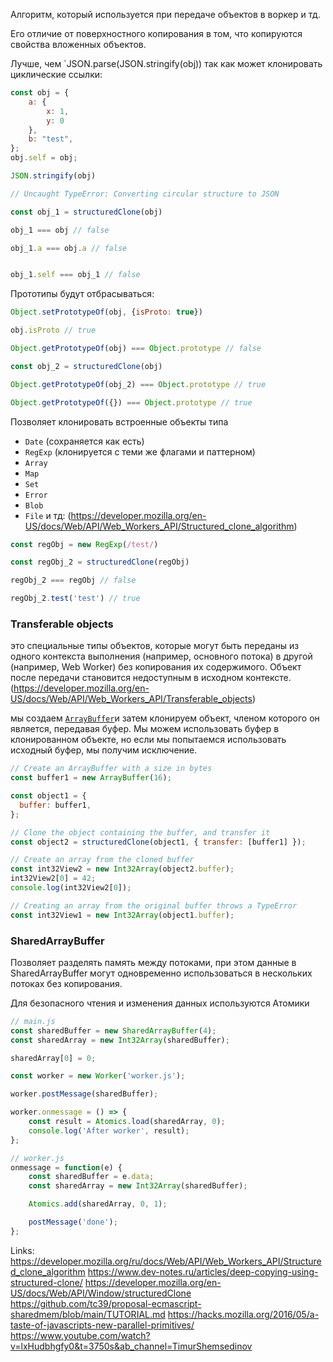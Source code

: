 
Алгоритм, который используется при передаче объектов в воркер и тд.

Его отличие от поверхностного копирования в том, что копируются свойства вложенных объектов.

Лучше, чем `JSON.parse(JSON.stringify(obj))
так как может клонировать циклические ссылки:


```js
const obj = {
    a: {
        x: 1,
        y: 0
    },
    b: "test",
};
obj.self = obj;

```


```js
JSON.stringify(obj) 

// Uncaught TypeError: Converting circular structure to JSON
```



```js
const obj_1 = structuredClone(obj)

obj_1 === obj // false

obj_1.a === obj.a // false


obj_1.self === obj_1 // false
```

Прототипы будут отбрасываться:

```js
Object.setPrototypeOf(obj, {isProto: true})

obj.isProto // true

Object.getPrototypeOf(obj) === Object.prototype // false

const obj_2 = structuredClone(obj)

Object.getPrototypeOf(obj_2) === Object.prototype // true

Object.getPrototypeOf({}) === Object.prototype // true

```


Позволяет клонировать встроенные объекты типа
- `Date` (сохраняется как есть)
- `RegExp` (клонируется с теми же флагами и паттерном)
- `Array`
- `Map`
- `Set`
- `Error`
 - `Blob`
 - `File`
и тд: (https://developer.mozilla.org/en-US/docs/Web/API/Web_Workers_API/Structured_clone_algorithm)


```js
const regObj = new RegExp(/test/)

const regObj_2 = structuredClone(regObj)

regObj_2 === regObj // false

regObj_2.test('test') // true

```


### Transferable objects
это специальные типы объектов, которые могут быть переданы из одного контекста выполнения (например, основного потока) в другой (например, Web Worker) без копирования их содержимого. Объект после передачи становится недоступным в исходном контексте. (https://developer.mozilla.org/en-US/docs/Web/API/Web_Workers_API/Transferable_objects)

мы создаем [`ArrayBuffer`](https://developer.mozilla.org/en-US/docs/Web/JavaScript/Reference/Global_Objects/ArrayBuffer)и затем клонируем объект, членом которого он является, передавая буфер. Мы можем использовать буфер в клонированном объекте, но если мы попытаемся использовать исходный буфер, мы получим исключение.

```javascript
// Create an ArrayBuffer with a size in bytes
const buffer1 = new ArrayBuffer(16);

const object1 = {
  buffer: buffer1,
};

// Clone the object containing the buffer, and transfer it
const object2 = structuredClone(object1, { transfer: [buffer1] });

// Create an array from the cloned buffer
const int32View2 = new Int32Array(object2.buffer);
int32View2[0] = 42;
console.log(int32View2[0]);

// Creating an array from the original buffer throws a TypeError
const int32View1 = new Int32Array(object1.buffer);
```


### SharedArrayBuffer
Позволяет разделять память между потоками, при этом данные в SharedArrayBuffer могут одновременно использоваться в нескольких потоках без копирования.

Для безопасного чтения и изменения данных используются Атомики

```js
// main.js
const sharedBuffer = new SharedArrayBuffer(4);
const sharedArray = new Int32Array(sharedBuffer);

sharedArray[0] = 0;

const worker = new Worker('worker.js');

worker.postMessage(sharedBuffer);

worker.onmessage = () => {
    const result = Atomics.load(sharedArray, 0);
    console.log('After worker', result);
};

// worker.js
onmessage = function(e) {
    const sharedBuffer = e.data;
    const sharedArray = new Int32Array(sharedBuffer);

    Atomics.add(sharedArray, 0, 1);

    postMessage('done');
};
```


Links:
https://developer.mozilla.org/ru/docs/Web/API/Web_Workers_API/Structured_clone_algorithm
https://www.dev-notes.ru/articles/deep-copying-using-structured-clone/
https://developer.mozilla.org/en-US/docs/Web/API/Window/structuredClone
https://github.com/tc39/proposal-ecmascript-sharedmem/blob/main/TUTORIAL.md
https://hacks.mozilla.org/2016/05/a-taste-of-javascripts-new-parallel-primitives/
https://www.youtube.com/watch?v=lxHudbhgfy0&t=3750s&ab_channel=TimurShemsedinov